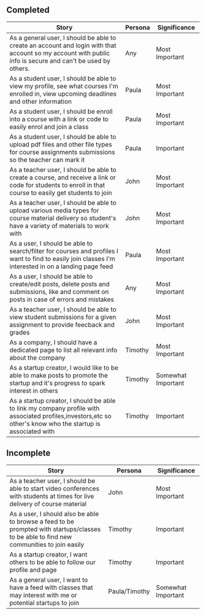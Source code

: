 ## Completed
| Story | Persona | Significance |
| ----- | ------------ | ------------ |
| As a general user, I should be able to create an account and login with that account so my account with public info is secure and can't be used by others. | Any | Most Important |
| As a student user, I should be able to view my profile, see what courses I'm enrolled in, view upcoming deadlines and other information | Paula | Most Important |
| As a student user, I should be enroll into a course with a link or code to easily enrol and join a class | Paula | Most Important |
| As a student user, I should be able to upload pdf files and other file types for course assignments submissions so the teacher can mark it | Paula | Important |
| As a teacher user, I should be able to create a course, and receive a link or code for students to enroll in that course to easily get students to join | John | Most Important |
| As a teacher user, I should be able to upload various media types for course material delivery so student's have a variety of materials to work with | John | Most Important |
| As a user, I should be able to search/filter for courses and profiles I want to find to easily join classes I'm interested in on a landing page feed | Paula | Most Important |
| As a user, I should be able to create/edit posts, delete posts and submissions, like and comment on posts in case of errors and mistakes | Any | Most Important |
| As a teacher user, I should be able to view student submissions for a given assignment to provide feecback and grades | John | Most Important |
| As a company, I should have a dedicated page to list all relevant info about the company | Timothy | Most Important |
| As a startup creator, I would like to be able to make posts to promote the startup and it's progress to spark interest in others | Timothy | Somewhat Important |
| As a startup creator, I should be able to link my company profile with associated profiles,investors,etc so other's know who the startup is associated with | Timothy | Important |

## Incomplete
| Story | Persona | Significance |
| ----- | ------------ | ------------ |
| As a teacher user, I should be able to start video conferences with students at times for live delivery of course material | John | Most Important |
| As a user, I should also be able to browse a feed to be prompted with startups/classes to be able to find new communities to join easily | Timothy | Important |
| As a startup creator, I want others to be able to follow our profile and page | Timothy | Important | 
| As a general user, I want to have a feed with classes that may interest with me or potential startups to join | Paula/Timothy | Somewhat Important |
